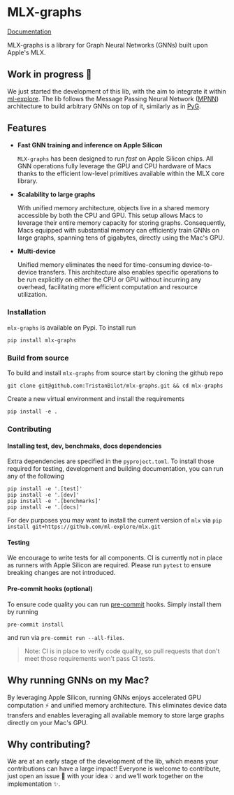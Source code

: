 # MLX-graphs

[Documentation](https://tristanbilot.github.io/mlx-graphs/)

MLX-graphs is a library for Graph Neural Networks (GNNs) built upon Apple's MLX.

## Work in progress 🚧

We just started the development of this lib, with the aim to integrate it within [ml-explore](https://github.com/ml-explore).
The lib follows the Message Passing Neural Network ([MPNN](https://proceedings.mlr.press/v70/gilmer17a/gilmer17a.pdf)) architecture to build arbitrary GNNs on top of it, similarly as in [PyG](https://github.com/pyg-team/pytorch_geometric).


## Features

- **Fast GNN training and inference on Apple Silicon**

   ``MLX-graphs`` has been designed to run *fast* on Apple Silicon chips. All GNN operations
   fully leverage the GPU and CPU hardware of Macs thanks to the efficient low-level primitives
   available within the MLX core library.
- **Scalability to large graphs**

   With unified memory architecture, objects live in a shared memory accessible by both the CPU and GPU.
   This setup allows Macs to leverage their entire memory capacity for storing graphs.
   Consequently, Macs equipped with substantial memory can efficiently train GNNs on large graphs, spanning tens of gigabytes, directly using the Mac's GPU.
- **Multi-device**

   Unified memory eliminates the need for time-consuming device-to-device transfers.
   This architecture also enables specific operations to be run explicitly on either the CPU or GPU without incurring any overhead, facilitating more efficient computation and resource utilization.


### Installation
`mlx-graphs` is available on Pypi. To install run
```
pip install mlx-graphs
```
### Build from source

To build and install `mlx-graphs` from source start by cloning the github repo
```
git clone git@github.com:TristanBilot/mlx-graphs.git && cd mlx-graphs
```
Create a new virtual environment and install the requirements
```
pip install -e .
```

### Contributing
#### Installing test, dev, benchmaks, docs dependencies
Extra dependencies are specified in the `pyproject.toml`.
To install those required for testing, development and building documentation, you can run any of the following
```
pip install -e '.[test]'
pip install -e '.[dev]'
pip install -e '.[benchmarks]'
pip install -e '.[docs]'
```
For dev purposes you may want to install the current version of `mlx` via `pip install git+https://github.com/ml-explore/mlx.git`

#### Testing
We encourage to write tests for all components. CI is currently not in place as runners with Apple Silicon are required.
Please run `pytest` to ensure breaking changes are not introduced.


#### Pre-commit hooks (optional)
To ensure code quality you can run [pre-commit](https://pre-commit.com) hooks. Simply install them by running
```
pre-commit install
```
and run via `pre-commit run --all-files`.

> Note: CI is in place to verify code quality, so pull requests that don't meet those requirements won't pass CI tests.


## Why running GNNs on my Mac?

By leveraging Apple Silicon, running GNNs enjoys accelerated GPU computation ⚡️ and unified memory architecture. This eliminates device data transfers and enables leveraging all available memory to store large graphs directly on your Mac's GPU.

## Why contributing?

We are at an early stage of the development of the lib, which means your contributions can have a large impact!
Everyone is welcome to contribute, just open an issue 📝 with your idea 💡 and we'll work together on the implementation ✨.
